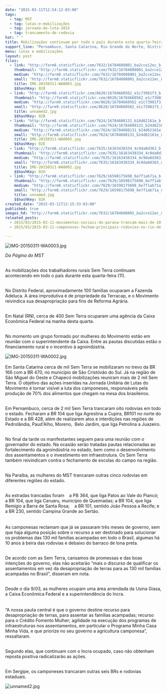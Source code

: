 ```yaml
---
date: "2015-03-11T12:54:12-03:00"
tags:
  - tag: MST
  - tag: lutas-e-mobilizações
  - tag: jornada-de-luta-2015
  - tag: trancamento-de-rodovia
hat: " "
title: Mobilizações continuam por todo o país durante esta quarta-feira
support_line: "Pernambuco, Santa Catarina, Rio Grande do Norte, Distrito Federal, Sergipe são alguns dos estados mobilizados."
menu: lutas e mobilizações
layout: post
files:
  - link: "http://farm8.staticflickr.com/7632/16784608001_ba2cce12ec_b.jpg"
    thumbnail: "http://farm8.staticflickr.com/7632/16784608001_ba2cce12ec_t.jpg"
    medium: "http://farm8.staticflickr.com/7632/16784608001_ba2cce12ec_z.jpg"
    small: "http://farm8.staticflickr.com/7632/16784608001_ba2cce12ec_n.jpg"
    title: IMG-20150311-WA0003.jpg
    $$hashKey: 028
  - link: "http://farm9.staticflickr.com/8620/16784660562_e1c73981f3_b.jpg"
    thumbnail: "http://farm9.staticflickr.com/8620/16784660562_e1c73981f3_t.jpg"
    medium: "http://farm9.staticflickr.com/8620/16784660562_e1c73981f3_z.jpg"
    small: "http://farm9.staticflickr.com/8620/16784660562_e1c73981f3_n.jpg"
    title: unnamed2.jpg
    $$hashKey: 02B
  - link: "http://farm8.staticflickr.com/7624/16784608131_b24d62161e_b.jpg"
    thumbnail: "http://farm8.staticflickr.com/7624/16784608131_b24d62161e_t.jpg"
    medium: "http://farm8.staticflickr.com/7624/16784608131_b24d62161e_z.jpg"
    small: "http://farm8.staticflickr.com/7624/16784608131_b24d62161e_n.jpg"
    title: IMG-20150311-WA0005.jpg
    $$hashKey: 02E
  - link: "http://farm8.staticflickr.com/7635/16163438334_4c9da0d363_b.jpg"
    thumbnail: "http://farm8.staticflickr.com/7635/16163438334_4c9da0d363_t.jpg"
    medium: "http://farm8.staticflickr.com/7635/16163438334_4c9da0d363_z.jpg"
    small: "http://farm8.staticflickr.com/7635/16163438334_4c9da0d363_n.jpg"
    title: IMG-20150311-WA0002.jpg
    $$hashKey: 02H
  - link: "http://farm8.staticflickr.com/7629/16598175698_6e7f1ab71a_b.jpg"
    thumbnail: "http://farm8.staticflickr.com/7629/16598175698_6e7f1ab71a_t.jpg"
    medium: "http://farm8.staticflickr.com/7629/16598175698_6e7f1ab71a_z.jpg"
    small: "http://farm8.staticflickr.com/7629/16598175698_6e7f1ab71a_n.jpg"
    title: unnamed.jpg
    $$hashKey: 02K
created_date: "2015-03-11T13:15:33-03:00"
published: true
images_hd: "http://farm8.staticflickr.com/7632/16784608001_ba2cce12ec_n.jpg"
releated_posts:
  - 2015/03/2015-03-11-movimentos-sociais-do-parana-trancam-mais-de-10-rodovias-no-estado.md
  - 2015/03/2015-03-11-camponeses-fecham-principais-rodovias-no-rio-de-janeiro.md

---
```

<p><img alt="IMG-20150311-WA0003.jpg" src="http://farm8.staticflickr.com/7632/16784608001_ba2cce12ec_b.jpg" /></p>

<p><em>Da P&aacute;gina do MST </em></p>

<p><br />
As mobiliza&ccedil;&otilde;es dos trabalhadores rurais Sem Terra continuam acontecendo em todo o pa&iacute;s durante esta quarta-feira (11).</p>

<p><br />
No Distrito Federal, aproximadamente 100 fam&iacute;lias ocuparam a Fazenda Adeluca. A &aacute;rea improdutiva &eacute; de propriedade da Terracap, e o Movimento reivindica sua desapropria&ccedil;&atilde;o para fins de Reforma Agr&aacute;ria.</p>

<p><br />
Em Natal (RN), cerca de 400 Sem Terra ocuparam uma ag&ecirc;ncia da Caixa Econ&ocirc;mica Federal na manha desta quarta.</p>

<p><br />
No momento um grupo formado por mulheres do Movimento est&atilde;o em reuni&atilde;o com o superintendente da Caixa. Entre as pautas discutidas est&atilde;o o financiamento rural e o incentivo &agrave; agroind&uacute;stria.</p>

<p><img alt="IMG-20150311-WA0002.jpg" src="http://farm8.staticflickr.com/7635/16163438334_4c9da0d363_b.jpg" /><br />
<br />
Em Santa Catarina cerca de mil Sem Terra se mobilizaram no trevo da BR 166 com a BR 470, no munic&iacute;pio de S&atilde;o Crist&oacute;v&atilde;o do Sul. J&aacute; na regi&atilde;o de S&atilde;o Miguel do Oeste e Chapec&oacute; mobiliza&ccedil;&otilde;es reuniram mais de 2 mil Sem Terra. O objetivo das a&ccedil;&otilde;es inseridas na Jornada Unit&aacute;ria de Lutas do Movimento &eacute; tornar vis&iacute;vel a luta dos camponeses, respons&aacute;veis pela produ&ccedil;&atilde;o de 70% dos alimentos que chegam na mesa dos brasileiros.</p>

<p><br />
Em Pernambuco, cerca de 2 mil Sem Terra trancaram oito rodovias em todo o estado. Fecharam a BR 104 que liga Agrestina a Cupira, BR101 no norte do Estado e a BR 428, al&eacute;m de realizarem atos e interdi&ccedil;&otilde;es nas regi&otilde;es de Pedrol&acirc;ndia, Paud&#39;Alho, Moreno,&nbsp; Belo Jardim, que liga Petrolina a Juazeiro.</p>

<p><br />
No final da tarde os manifestantes seguem para uma reuni&atilde;o com o governador do estado. Na ocasi&atilde;o ser&atilde;o tratadas pautas relacionadas ao fortalecimento da agroind&uacute;stria no estado, bem como o desenvolvimento dos assentamentos e o investimento em infraestrutura. Os Sem Terra tamb&eacute;m reivindicam contra o fechamento de escolas do campo na regi&atilde;o.</p>

<p><br />
Na Para&iacute;ba, as mulheres do MST trancaram outras cinco rodovias em diferentes regi&otilde;es do estado.</p>

<p><br />
As estradas trancadas foram&nbsp;&nbsp; &nbsp;a PB 364, que liga Patos ao Vale do Pianc&oacute;; a BR 104, que liga Caruaru, munic&iacute;pio de Queimadas; a BR 104, que liga Rem&iacute;gio a Barra de Santa Rosa;&nbsp;&nbsp; &nbsp;a BR 101, sentido Jo&atilde;o Pessoa a Recife; e a BR 230, sentido Campina Grande ao Sert&atilde;o.<br />
&nbsp;<br />
<br />
As camponesas reclamam que j&aacute; se passaram tr&ecirc;s meses de governo, sem que haja alguma posi&ccedil;&atilde;o sobre o recurso a ser destinado para solucionar os problemas das 130 mil fam&iacute;lias acampadas em todo o Brasil, algumas h&aacute; 10 anos &agrave; beira das rodovias e debaixo do barraco de lona preta.</p>

<p><br />
De acordo com as Sem Terra, cansamos de promessas e das boas inten&ccedil;&otilde;es do governo, elas n&atilde;o aceitar&atilde;o &ldquo;mais o discurso de qualificar os assentamentos em vez da desapropria&ccedil;&atilde;o de terras para as 130 mil fam&iacute;lias acampadas no Brasil&rdquo;, disseram em nota.</p>

<p><br />
Desde o dia 9/03, as mulheres ocupam uma &aacute;rea arrendada da Usina Giasa, a Caixa Econ&ocirc;mica Federal e a superintend&ecirc;ncia do Incra.<br />
&nbsp;<br />
<br />
&ldquo;A nossa pauta central &eacute; que o governo destine recurso para desapropria&ccedil;&atilde;o de terras, para assentar as fam&iacute;lias acampadas; recurso para o Cr&eacute;dito Fomento Mulher; agilidade na execu&ccedil;&atilde;o dos programas de infraestruturas nos assentamentos, em particular o Programa Minha Casa Minha Vida, e que priorize no seu governo a agricultura camponesa&rdquo;, ressaltaram.</p>

<p><br />
Segundo elas, que continuam com o Incra ocupado, caso n&atilde;o obtenham reposta positiva radicalizar&atilde;o as a&ccedil;&otilde;es.</p>

<p><br />
Em Sergipe, os camponeses trancaram outras seis BRs e rodovias estaduais.</p>

<p><img alt="unnamed2.jpg" src="http://farm9.staticflickr.com/8620/16784660562_e1c73981f3_b.jpg" /></p>
